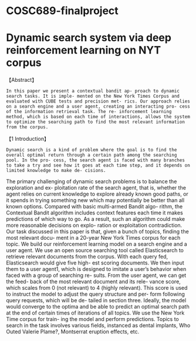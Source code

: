 # COSC689-finalproject
# Dynamic search system via deep reinforcement learning on NYT corpus

【Abstract】   

    In this paper we present a contextual bandit ap- proach to dynamic search tasks. It is imple- mented on the New York Times Corpus and evaluated with CUBE tests and precision met- rics. Our approach relies on a search engine and a user agent, creating an interacting pro- cess of the information retrieval task. The re- inforcement learning method, which is based on each time of interactions, allows the system to optimize the searching path to find the most relevant information from the corpus.  
	

【1 Introduction】   

    Dynamic search is a kind of problem where the goal is to find the overall optimal return through a certain path among the searching pool. In the pro- cess, the search agent is faced with many branches to take a try and see how it goes at each time step, and it depends on limited knowledge to make de- cisions.
The primary challenging of dynamic search problems is to balance the exploration and ex- ploitation rate of the search agent, that is, whether the agent relies on current knowledge to explore already known good paths, or it spends in trying something new which may potentially be better than all known options.
Compared with basic multi-armed Bandit algo- rithm, the Contextual Bandit algorithm includes context features each time it makes predictions of which way to go. As a result, such an algorithm could make more reasonable decisions on explo- ration or exploitation contradiction.
Our task discussed in this paper is that, given a bunch of topics, finding the most relevant docu- ment in a 20-year New York Times corpus for each topic. We build our reinforcement learning model on a search engine and a user agent. We use an open source searching tool called Elasticsearch to retrieve relevant documents from the corpus. With each query fed, Elasticsearch would give five high- est scoring documents. We then input them to a user agent1, which is designed to imitate a user’s behavior when faced with a group of searching re- sults. From the user agent, we can get the feed- back of the most relevant document and its rele- vance score, which scales from 0 (not relevant) to 4 (highly relevant). This score is used to instruct the model to adjust the query structure and per- form following query requests, which will be de- tailed in section three. Ideally, the model would converge to the optima and be able to predict an optimal search path at the end of certain times of iterations of all topics.
We use the New York Time corpus for train- ing the model and perform predictions. Topics to search in the task involves various fields, instanced as dental implants, Who Outed Valerie Plame?, Montserrat eruption effects, etc.  






